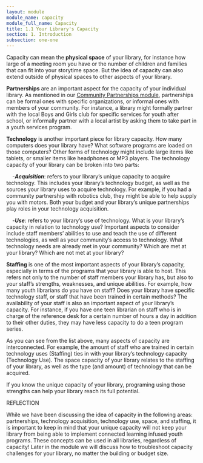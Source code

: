 ```yaml
---
layout: module
module_name: capacity
module_full_name: Capacity
title: 1.1 Your Library's Capacity
section: 1. Introduction
subsection: one-one
---
```


Capacity can mean the **physical space** of your library, for instance how large of a meeting room you have or the number of children and families that can fit into your storytime space. But the idea of capacity can also extend outside of physical spaces to other aspects of your library.  

**Partnerships** are an important aspect for the capacity of your individual library. As mentioned in our <a href="{{site.url}}{{site.baseurl}}/communitypartnership/">Community Partnerships module</a>, partnerships can be formal ones with specific organizations, or informal ones with members of your community. For instance, a library might formally partner with the local Boys and Girls club for specific services for youth after school, or informally partner with a local artist by asking them to take part in a youth services program. 

**Technology** is another important piece for library capacity. How many computers does your library have? What software programs are loaded on those computers? Other forms of technology might include large items like tablets, or smaller items like headphones or MP3 players. The technology capacity of your library can be broken into two parts:  

&nbsp;&nbsp;&nbsp;&nbsp;-_**Acquisition**_: refers to your library’s unique capacity to acquire technology. This includes your library’s technology budget, as well as the sources your library uses to acquire technology. For example, if you had a community partnership with robotics club, they might be able to help supply you with motors. Both your budget and your library’s unique partnerships play roles in your technology acquisition. 

&nbsp;&nbsp;&nbsp;&nbsp;-_**Use**_: refers to your library’s use of technology. What is your library’s capacity in relation to technology use? Important aspects to consider include staff members’ abilities to use and teach the use of different technologies, as well as your community’s access to technology. What technology needs are already met in your community? Which are met at your library? Which are not met at your library? 

**Staffing** is one of the most important aspects of your library’s capacity, especially in terms of the programs that your library is able to host. This refers not only to the number of staff members your library has, but also to your staff’s strengths, weaknesses, and unique abilities. For example, how many youth librarians do you have on staff? Does your library have specific technology staff, or staff that have been trained in certain methods? The availability of your staff is also an important aspect of your library’s capacity. For instance, if you have one teen librarian on staff who is in charge of the reference desk for a certain number of hours a day in addition to their other duties, they may have less capacity to do a teen program series. 

As you can see from the list above, many aspects of capacity are interconnected. For example, the amount of staff who are trained in certain technology uses (Staffing) ties in with your library’s technology capacity (Technology Use). The space capacity of your library relates to the staffing of your library, as well as the type (and amount) of technology that can be acquired.  

If you know the unique capacity of your library, programing using those strengths can help your library reach its full potential.

<div class="reflection">
<p class="box-title">REFLECTION</p>
<p>While we have been discussing the idea of capacity in the following areas:  partnerships, technology acquisition, technology use, space, and staffing, it is important to keep in mind that your unique capacity will not keep your library from being able to implement connected learning infused youth programs. These concepts can be used in all libraries, regardless of capacity! Later in the module we will discuss how to troubleshoot capacity challenges for your library, no matter the building or budget size.</p></div>

